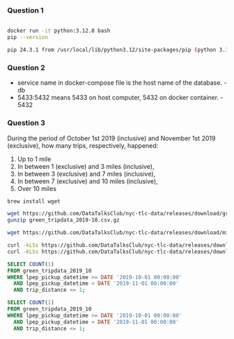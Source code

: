 ### Question 1

```bash

docker run -it python:3.12.8 bash
pip --version

pip 24.3.1 from /usr/local/lib/python3.12/site-packages/pip (python 3.12)

```

### Question 2

- service name in docker-compose file is the host name of the database. - db
- 5433:5432 means 5433 on host computer, 5432 on docker container. - 5432

### Question 3

During the period of October 1st 2019 (inclusive) and November 1st 2019 (exclusive), how many trips, respectively, happened:

1. Up to 1 mile
2. In between 1 (exclusive) and 3 miles (inclusive),
3. In between 3 (exclusive) and 7 miles (inclusive),
4. In between 7 (exclusive) and 10 miles (inclusive),
5. Over 10 miles

```bash
brew install wget

wget https://github.com/DataTalksClub/nyc-tlc-data/releases/download/green/green_tripdata_2019-10.csv.gz
gunzip green_tripdata_2019-10.csv.gz

wget https://github.com/DataTalksClub/nyc-tlc-data/releases/download/misc/taxi_zone_lookup.csv

curl -kLSs https://github.com/DataTalksClub/nyc-tlc-data/releases/download/green/green_tripdata_2019-10.csv.gz -o green_tripdata_2019-10.csv.gz
curl -kLSs https://github.com/DataTalksClub/nyc-tlc-data/releases/download/misc/taxi_zone_lookup.csv -o taxi_zone_lookup.csv

```

```sql
SELECT COUNT(1)
FROM green_tripdata_2019_10
WHERE lpep_pickup_datetime >= DATE '2019-10-01 00:00:00'
  AND lpep_pickup_datetime < DATE '2019-11-01 00:00:00'
  AND trip_distance <= 1;
```

```sql
SELECT COUNT(1)
FROM green_tripdata_2019_10
WHERE lpep_pickup_datetime >= DATE '2019-10-01 00:00:00'
  AND lpep_pickup_datetime < DATE '2019-11-01 00:00:00'
  AND trip_distance <= 1;
```
